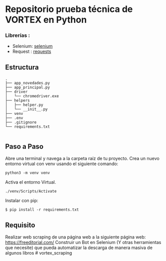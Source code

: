 # Repositorio prueba técnica de VORTEX en Python


### Librerías :
- Selenium: [selenium](https://selenium-python.readthedocs.io)
- Request : [requests](https://pypi.org/project/requests)

## Estructura 
```
.
├── app_novedades.py
├── app_principal.py
├── driver
│   └── chromedriver.exe
├── helpers
│   ├── helper.py
│   └── __init__.py
├── venv
├── .env
├── .gitignore
└── requirements.txt


```
## Paso a Paso

Abre una terminal y navega a la carpeta raíz de tu proyecto.
Crea un nuevo entorno virtual con venv usando el siguiente comando:


```
python3 -m venv venv
```
Activa el entorno Virtual.
```
./venv/Scripts/Activate
```
Instalar con pip:
```
$ pip install -r requirements.txt
```
## Requisito 

Realizar web scraping de una página web a la siguiente página web:
https://freeditorial.com/
Construir un Bot en Selenium (Y otras herramientas que necesite) que pueda automatizar la
descarga de manera masiva de algunos libros
#   v o r t e x _ s c r a p i n g  
 